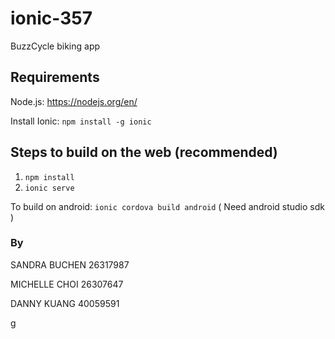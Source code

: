# ionic-357
BuzzCycle biking app


## Requirements
Node.js: https://nodejs.org/en/

Install Ionic: `npm install -g ionic`

## Steps to build on the web (recommended)

1.  `npm install`
2. `ionic serve`

To build on android: 
`ionic cordova build android`   ( Need android studio sdk )

### By 
SANDRA BUCHEN	26317987 

MICHELLE CHOI	26307647 

DANNY  KUANG	40059591

g
